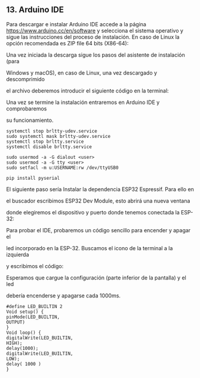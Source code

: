 ## 13. Arduino IDE

Para descargar e instalar Arduino IDE accede a la página https://www.arduino.cc/en/software
y selecciona el sistema operativo y sigue las instrucciones del proceso de instalación. En caso
de Linux la opción recomendada es ZIP file 64 bits (X86-64):

Una vez iniciada la descarga sigue los pasos del asistente de instalación (para

Windows y macOS), en caso de Linux, una vez descargado y descomprimido

el archivo deberemos introducir el siguiente código en la terminal:

Una vez se termine la instalación entraremos en Arduino IDE y comprobaremos

su funcionamiento.

```
systemctl stop brltty-udev.service
sudo systemctl mask brltty-udev.service
systemctl stop brltty.service
systemctl disable brltty.service
```
```
sudo usermod -a -G dialout <user>
sudo usermod -a -G tty <user>
sudo setfacl -m u:USERNAME:rw /dev/ttyUSB0
```
```
pip install pyserial
```

El siguiente paso sería Instalar la dependencia ESP32 Espressif. Para ello en

el buscador escribimos ESP32 Dev Module, esto abrirá una nueva ventana

donde elegiremos el dispositivo y puerto donde tenemos conectada la ESP-32:

Para probar el IDE, probaremos un código sencillo para encender y apagar el

led incorporado en la ESP-32. Buscamos el icono de la terminal a la izquierda

y escribimos el código:

Esperamos que cargue la configuración (parte inferior de la pantalla) y el led

debería encenderse y apagarse cada 1000ms.

```
#define LED_BUILTIN 2
Void setup() {
pinMode(LED_BUILTIN,
OUTPUT)
}
Void loop() {
digitalWrite(LED_BUILTIN,
HIGH);
delay(1000);
digitalWrite(LED_BUILTIN,
LOW);
delay( 1000 )
}
```